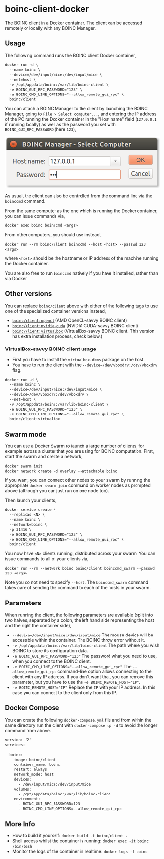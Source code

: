 # boinc-client-docker

The BOINC client in a Docker container. The client can be accessed remotely or locally with any BOINC Manager.


## Usage

The following command runs the BOINC client Docker container,

```
docker run -d \
  --name boinc \
  --device=/dev/input/mice:/dev/input/mice \
  --net=host \
  -v /opt/appdata/boinc:/var/lib/boinc-client \
  -e BOINC_GUI_RPC_PASSWORD="123" \
  -e BOINC_CMD_LINE_OPTIONS="--allow_remote_gui_rpc" \
  boinc/client
```

You can attach a BOINC Manager to the client by launching the BOINC Manager, going to `File > Select computer...`, and entering the IP address of the PC running the Docker container in the "Host name" field (`127.0.0.1` if running locally) as well as the password you set with `BOINC_GUI_RPC_PASSWORD` (here `123`),

![manager_connect](manager_connect.png)

As usual, the client can also be controlled from the command line via the `boinccmd` command. 

From the same computer as the one which is running the Docker container, you can issue commands via,

```
docker exec boinc boinccmd <args>
```

From other computers, you should use instead,

```
docker run --rm boinc/client boinccmd --host <host> --passwd 123 <args>
```

where `<host>` should be the hostname or IP address of the machine running the Docker container. 

You are also free to run `boinccmd` natively if you have it installed, rather than via Docker. 


## Other versions

You can replace `boinc/client` above with either of the following tags to use one of the specialized container versions instead,

- [`boinc/client:opencl`](Dockerfile.opencl) (AMD OpenCL-savvy BOINC client)
- [`boinc/client:nvidia-cuda`](Dockerfile.nvidia-cuda) (NVIDIA CUDA-savvy BOINC client)
- [`boinc/client:virtualbox`](Dockerfile.virtualbox) (VirtualBox-savvy BOINC client. This version has extra installation process, check below.)

### VirtualBox-savvy BOINC client usage

- First you have to install the `virtualbox-dkms` package on the host.
- You have to run the client with the `--device=/dev/vboxdrv:/dev/vboxdrv` flag.
```
docker run -d \
  --name boinc \
  --device=/dev/input/mice:/dev/input/mice \
  --device=/dev/vboxdrv:/dev/vboxdrv \
  --net=host \
  -v /opt/appdata/boinc:/var/lib/boinc-client \
  -e BOINC_GUI_RPC_PASSWORD="123" \
  -e BOINC_CMD_LINE_OPTIONS="--allow_remote_gui_rpc" \
  boinc/client:virtualbox
```


## Swarm mode

You can use a Docker Swarm to launch a large number of clients, for example across a cluster that you are using for BOINC computation. First, start the swarm and create a network,

```
docker swarm init
docker network create -d overlay --attachable boinc
```

If you want, you can connect other nodes to your swarm by running the appropriate `docker swarm join` command on worker nodes as prompted above (although you can just run on one node too).

Then launch your clients,
```
docker service create \
  --replicas <N> \
  --name boinc \
  --network=boinc \
  -p 31416 \
  -e BOINC_GUI_RPC_PASSWORD="123" \
  -e BOINC_CMD_LINE_OPTIONS="--allow_remote_gui_rpc" \
  boinc/client
```

You now have `<N>` clients running, distributed across your swarm. You can issue commands to all of your clients via, 

```
docker run --rm --network boinc boinc/client boinccmd_swarm --passwd 123 <args>
```

Note you do not need to specify `--host`. The `boinccmd_swarm` command takes care of sending the command to each of the hosts in your swarm. 


## Parameters

When running the client, the following parameters are available (split into two halves, separated by a colon, the left hand side representing the host and the right the container side),

- `--device=/dev/input/mice:/dev/input/mice` The mouse device will be accessible within the container. The BOINC throw error without it.
- `-v /opt/appdata/boinc:/var/lib/boinc-client` The path where you wish BOINC to store its configuration data.
- `-e BOINC_GUI_RPC_PASSWORD="123"` The password what you need to use, when you connect to the BOINC client. 
- `-e BOINC_CMD_LINE_OPTIONS="--allow_remote_gui_rpc"` The `--allow_remote_gui_rpc` command-line option allows connecting to the client with any IP address. If you don't want that, you can remove this parameter, but you have to use the `-e BOINC_REMOTE_HOST="IP"`.
- `-e BOINC_REMOTE_HOST="IP"` Replace the `IP` with your IP address. In this case you can connect to the client only from this IP.


## Docker Compose
You can create the following `docker-compose.yml` file and from within the same directory run the client with `docker-compose up -d` to avoid the longer command from above. 
```
version: '2'
services:

  boinc:
    image: boinc/client
    container_name: boinc
    restart: always
    network_mode: host
    devices:
      - /dev/input/mice:/dev/input/mice
    volumes:
      - /opt/appdata/boinc:/var/lib/boinc-client
    environment:
      - BOINC_GUI_RPC_PASSWORD=123
      - BOINC_CMD_LINE_OPTIONS=--allow_remote_gui_rpc
```


## More Info
- How to build it yourself: `docker build -t boinc/client .`
- Shell access whilst the container is running: `docker exec -it boinc /bin/bash`
- Monitor the logs of the container in realtime: `docker logs -f boinc`
